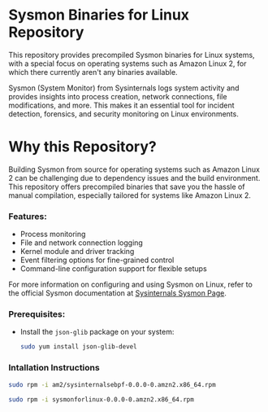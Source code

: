 # Sysmon Binaries for Linux Repository

This repository provides precompiled Sysmon binaries for Linux systems, with a special focus on operating systems such as Amazon Linux 2, for which there currently aren't any binaries available.

Sysmon (System Monitor) from Sysinternals logs system activity and provides insights into process creation, network connections, file modifications, and more. This makes it an essential tool for incident detection, forensics, and security monitoring on Linux environments.

# Why this Repository?
Building Sysmon from source for operating systems such as Amazon Linux 2 can be challenging due to dependency issues and the build environment. This repository offers precompiled binaries that save you the hassle of manual compilation, especially tailored for systems like Amazon Linux 2.

### Features:
- Process monitoring
- File and network connection logging
- Kernel module and driver tracking
- Event filtering options for fine-grained control
- Command-line configuration support for flexible setups

For more information on configuring and using Sysmon on Linux, refer to the official Sysmon documentation at [Sysinternals Sysmon Page](https://docs.microsoft.com/en-us/sysinternals/downloads/sysmon).

### Prerequisites:
- Install the `json-glib` package on your system:
  ```bash
  sudo yum install json-glib-devel

### Intallation Instructions

```bash
sudo rpm -i am2/sysinternalsebpf-0.0.0-0.amzn2.x86_64.rpm

sudo rpm -i sysmonforlinux-0.0.0-0.amzn2.x86_64.rpm